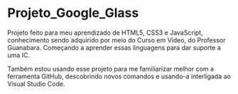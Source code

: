 # Projeto_Google_Glass

Projeto feito para meu aprendizado de HTML5, CSS3 e JavaScript, conhecimento sendo adquirido por meio do Curso em Vídeo, do Professor Guanabara.
Começando a aprender essas linguagens para dar suporte a uma IC.

Também estou usando esse projeto para me familiarizar melhor com a ferramenta GitHub, descobrindo novos comandos e usando-a interligada ao Visual Studio Code. 
